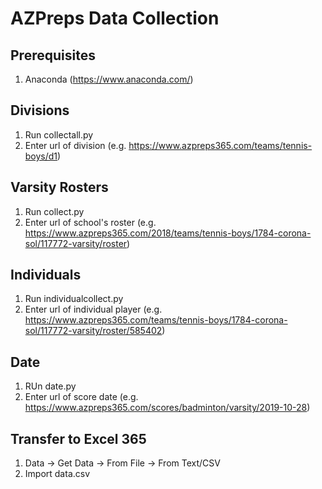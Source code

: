# AZPreps Data Collection
## Prerequisites
1. Anaconda (https://www.anaconda.com/)
## Divisions
1. Run collectall.py
2. Enter url of division (e.g. https://www.azpreps365.com/teams/tennis-boys/d1)
## Varsity Rosters
1. Run collect.py
2. Enter url of school's roster (e.g. https://www.azpreps365.com/2018/teams/tennis-boys/1784-corona-sol/117772-varsity/roster)
## Individuals
1. Run individualcollect.py
2. Enter url of individual player (e.g. https://www.azpreps365.com/teams/tennis-boys/1784-corona-sol/117772-varsity/roster/585402)
## Date
1. RUn date.py
2. Enter url of score date (e.g. https://www.azpreps365.com/scores/badminton/varsity/2019-10-28)
## Transfer to Excel 365
1. Data -> Get Data -> From File -> From Text/CSV
2. Import data.csv
